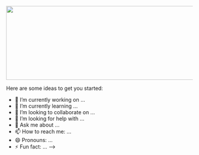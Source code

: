 
<p align="center">
  <img src = "https://media.giphy.com/media/D0YUvkxalFtzuWWjc0/giphy.gif" width="700" height="200">
</p>



Here are some ideas to get you started:

- 🔭 I’m currently working on ...
- 🌱 I’m currently learning ...
- 👯 I’m looking to collaborate on ...
- 🤔 I’m looking for help with ...
- 💬 Ask me about ...
- 📫 How to reach me: ...
- 😄 Pronouns: ...
- ⚡ Fun fact: ...
-->
